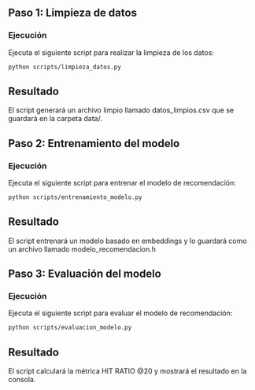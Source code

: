 ## Paso 1: Limpieza de datos

### Ejecución
Ejecuta el siguiente script para realizar la limpieza de los datos:

```bash
python scripts/limpieza_datos.py
```

## Resultado
El script generará un archivo limpio llamado datos_limpios.csv que se guardará en la carpeta data/.

## Paso 2: Entrenamiento del modelo

### Ejecución
Ejecuta el siguiente script para entrenar el modelo de recomendación:

```bash
python scripts/entrenamiento_modelo.py
```
## Resultado

El script entrenará un modelo basado en embeddings y lo guardará como un archivo llamado modelo_recomendacion.h

## Paso 3: Evaluación del modelo

### Ejecución
Ejecuta el siguiente script para evaluar el modelo de recomendación:

```bash
python scripts/evaluacion_modelo.py
```

## Resultado
El script calculará la métrica HIT RATIO @20 y mostrará el resultado en la consola.